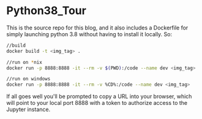 # Python38_Tour

This is the source repo for this blog, and it also includes a Dockerfile for simply launching python 3.8 without having to install it locally. So:

```bash
//build
docker build -t <img_tag> .

//run on *nix
docker run -p 8888:8888 -it --rm -v $(PWD):/code --name dev <img_tag>

//run on windows
docker run -p 8888:8888 -it --rm -v %CD%:/code --name dev <img_tag>
```

If all goes well you'll be prompted to copy a URL into your browser, which will point to your local port 8888 with a token to authorize access to the Jupyter instance.